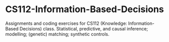 # CS112-Information-Based-Decisions
Assignments and coding exercises for CS112 (Knowledge: Information-Based Decisions) class.  Statistical, predictive, and causal inference; modelling; (genetic) matching; synthetic controls.
